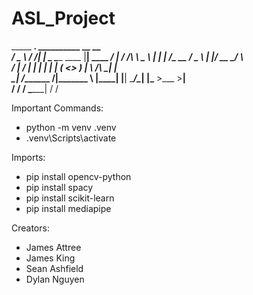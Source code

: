 # ASL_Project
   _____    _________.____      __________                   __               __   
  /  _  \  /   _____/|    |     \______   \_______  ____    |__| ____   _____/  |_ 
 /  /_\  \ \_____  \ |    |      |     ___/\_  __ \/  _ \   |  |/ __ \_/ ___\   __\
/    |    \/        \|    |___   |    |     |  | \(  <_> )  |  \  ___/\  \___|  |  
\____|__  /_______  /|_______ \  |____|     |__|   \____/\__|  |\___  >\___  >__|  
        \/        \/         \/                         \______|    \/     \/

Important Commands:
- python -m venv .venv
- .venv\Scripts\activate

Imports:
- pip install opencv-python
- pip install spacy
- pip install scikit-learn
- pip install mediapipe

Creators:
- James Attree
- James King
- Sean Ashfield
- Dylan Nguyen